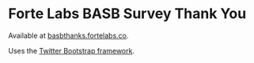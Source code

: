# Forte Labs BASB Survey Thank You

Available at [basbthanks.fortelabs.co](https://basbthanks.fortelabs.co).

Uses the [Twitter Bootstrap framework](https://getbootstrap.com/).